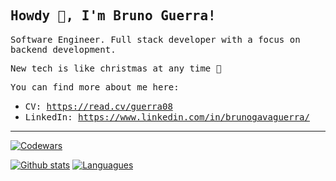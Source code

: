 ## <samp>Howdy 👋, I'm Bruno Guerra!</samp>

<samp>Software Engineer. Full stack developer with a focus on backend development.</samp>

<samp>New tech is like christmas at any time 🎅</samp>

<samp>You can find more about me here:</samp>

- <samp>CV: https://read.cv/guerra08</samp>
- <samp>LinkedIn: https://www.linkedin.com/in/brunogavaguerra/</samp>

<hr></hr>

<a target="_blank" href="https://www.codewars.com/users/guerra08"><img src="https://www.codewars.com/users/guerra08/badges/large" alt="Codewars"/></a>

[![Github stats](https://github-readme-stats.vercel.app/api?username=guerra08&show_icons=true&count_private=true&theme=gruvbox)](https://github.com/guerra08)
[![Languagues](https://github-readme-stats.vercel.app/api/top-langs/?username=guerra08&langs_count=8&count_private=true&layout=compact&theme=gruvbox)](https://github.com/guerra08)
